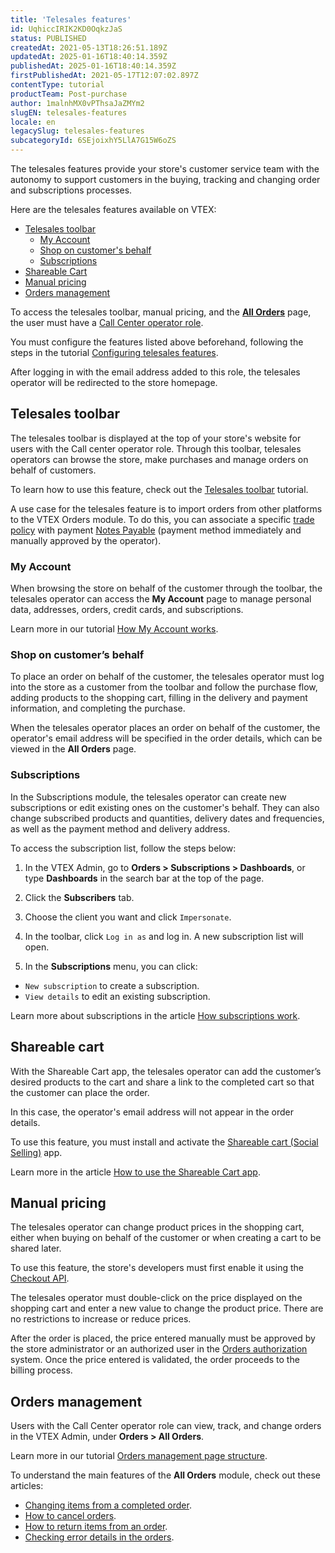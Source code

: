 ```yaml
---
title: 'Telesales features'
id: UqhiccIRIK2KD0OqkzJaS
status: PUBLISHED
createdAt: 2021-05-13T18:26:51.189Z
updatedAt: 2025-01-16T18:40:14.359Z
publishedAt: 2025-01-16T18:40:14.359Z
firstPublishedAt: 2021-05-17T12:07:02.897Z
contentType: tutorial
productTeam: Post-purchase
author: 1malnhMX0vPThsaJaZMYm2
slugEN: telesales-features
locale: en
legacySlug: telesales-features
subcategoryId: 6SEjoixhY5LlA7G15W6oZS
---
```


The telesales features provide your store's customer service team with the autonomy to support customers in the buying, tracking and changing order and subscriptions processes.

Here are the telesales features available on VTEX:

- [Telesales toolbar](#telesales-toolbar)
    - [My Account](#my-account)
    - [Shop on customer's behalf](#shop-on-customers-behalf)
    - [Subscriptions](#subscriptions)
- [Shareable Cart](#shareable-cart)
- [Manual pricing](#manual-pricing)
- [Orders management](#orders-management)

<div class="alert alert-warning">
  <p>To access the telesales toolbar, manual pricing, and the <b><a href="https://help.vtex.com/en/tutorial/todos-os-pedidos--2QTduKHAJMFIZ3BAsi6Pi">All Orders</a></b> page, the user must have a <a href="https://help.vtex.com/en/tutorial/como-criar-um-usuario-de-televendas--frequentlyAskedQuestions_4227">Call Center operator role</a>. </p>
</div>

You must configure the features listed above beforehand, following the steps in the tutorial [Configuring telesales features](/en/tutorial/como-configurar-as-funcionalidades-de-televendas--76FNgQP2Glc4umMJ5Yr50R). 

After logging in with the email address added to this role, the telesales operator will be redirected to the store homepage.

## Telesales toolbar

The telesales toolbar is displayed at the top of your store's website for users with the Call center operator role. Through this toolbar, telesales operators can browse the store, make purchases and manage orders on behalf of customers.

To learn how to use this feature, check out the [Telesales toolbar](/en/tutorial/usando-e-customizando-toolbar-de-televendas--tutorials_5500) tutorial.

<div class = "alert alert-info">
A use case for the telesales feature is to import orders from other platforms to the VTEX Orders module. To do this, you can associate a specific <a href="https://help.vtex.com/en/tutorial/creating-a-sales-policy--563tbcL0TYKEKeOY4IAgAE">trade policy</a> with payment <a href="https://help.vtex.com/en/tutorial/setting-up-payments-with-notes-payable--5pW7avTwtyQcMu4uiW8quQ">Notes Payable</a> (payment method immediately and manually approved by the operator).
  </div>

### My Account

When browsing the store on behalf of the customer through the toolbar, the telesales operator can access the **My Account** page to manage personal data, addresses, orders, credit cards, and subscriptions.

Learn more in our tutorial [How My Account works](/en/tutorial/how-does-my-account-work--2BQ3GiqhqGJTXsWVuio3Xh).

### Shop on customer’s behalf

To place an order on behalf of the customer, the telesales operator must log into the store as a customer from the toolbar and follow the purchase flow, adding products to the shopping cart, filling in the delivery and payment information, and completing the purchase.

When the telesales operator places an order on behalf of the customer, the operator's email address will be specified in the order details, which can be viewed in the **All Orders** page.

### Subscriptions
In the Subscriptions module, the telesales operator can create new subscriptions or edit existing ones on the customer's behalf. They can also change subscribed products and quantities, delivery dates and frequencies, as well as the payment method and delivery address.

To access the subscription list, follow the steps below:

1. In the VTEX Admin, go to **Orders > Subscriptions > Dashboards**, or type **Dashboards** in the search bar at the top of the page.

2. Click the **Subscribers** tab.

3. Choose the client you want and click `Impersonate`.

4. In the toolbar, click `Log in as` and log in. A new subscription list will open.

5. In the **Subscriptions** menu, you can click:
- `New subscription` to create a subscription.
- `View details` to edit an existing subscription.

<div class = "alert alert-info">
  <p>Learn more about subscriptions in the article <a href="https://help.vtex.com/en/tutorial/como-funciona-a-assinatura--frequentlyAskedQuestions_4453">How subscriptions work</a>. </p>
</div>

## Shareable cart

With the Shareable Cart app, the telesales operator can add the customer’s desired products to the cart and share a link to the completed cart so that the customer can place the order.

In this case, the operator's email address will not appear in the order details.

To use this feature, you must install and activate the [Shareable cart (Social Selling)](/en/tutorial/como-ativar-o-app-carrinho-compartilhavel--1lS3fQdXpOoC0BTeVhydfg) app.

Learn more in the article [How to use the Shareable Cart app](/en/tutorial/como-usar-o-app-carrinho-compartilhavel--3ePPpkmeZ96GXbeIoGZbTN).

## Manual pricing

The telesales operator can change product prices in the shopping cart, either when buying on behalf of the customer or when creating a cart to be shared later.

To use this feature, the store's developers must first enable it using the [Checkout API](https://developers.vtex.com/docs/api-reference/checkout-api#post-/api/checkout/pvt/configuration/orderForm).

The telesales operator must double-click on the price displayed on the shopping cart and enter a new value to change the product price. There are no restrictions to increase or reduce prices.

After the order is placed, the price entered manually must be approved by the store administrator or an authorized user in the [Orders authorization](/en/tutorial/how-order-authorization-works--3MBK6CmKHAuUjMBieDU0pn) system. Once the price entered is validated, the order proceeds to the billing process.

## Orders management

Users with the Call Center operator role can view, track, and change orders in the VTEX Admin, under **Orders > All Orders**.

Learn more in our tutorial [Orders management page structure](/en/tutorial/estrutura-da-pagina-do-oms--2dDZmUUFXWeyQ4s2gqiY0A#todos-os-pedidos).

To understand the main features of the **All Orders** module, check out these articles:

- [Changing items from a completed order](/en/tutorial/como-fazer-a-alteracao-de-itens--tutorials_190).
- [How to cancel orders](/en/tutorial/como-cancelar-pedido--tutorials_186).
- [How to return items from an order](/en/tutorial/como-fazer-a-devolucao-de-itens--tutorials_191).
- [Checking error details in the orders](/en/tutorial/como-verificar-detalhes-de-erros-nos-pedidos--frequentlyAskedQuestions_6718).
